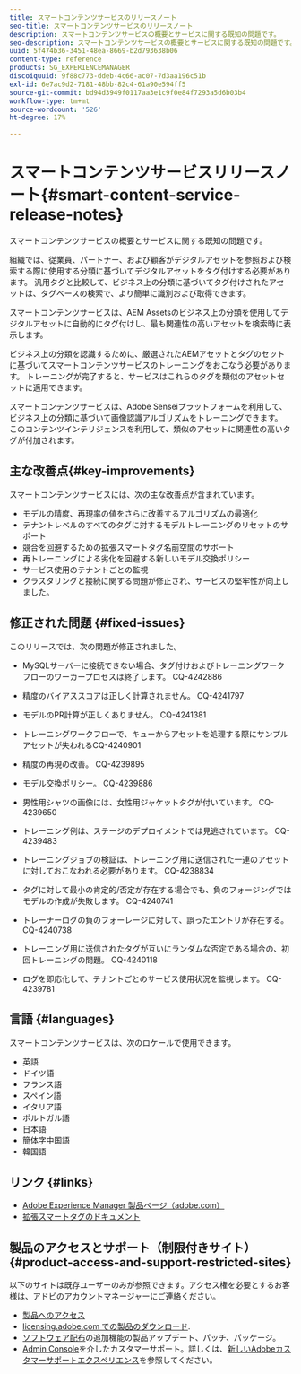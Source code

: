 ```yaml
---
title: スマートコンテンツサービスのリリースノート
seo-title: スマートコンテンツサービスのリリースノート
description: スマートコンテンツサービスの概要とサービスに関する既知の問題です。
seo-description: スマートコンテンツサービスの概要とサービスに関する既知の問題です。
uuid: 5f474b36-3451-48ea-8669-b2d793638b06
content-type: reference
products: SG_EXPERIENCEMANAGER
discoiquuid: 9f88c773-ddeb-4c66-ac07-7d3aa196c51b
exl-id: 6e7ac9d2-7181-48bb-82c4-61a90e594ff5
source-git-commit: bd94d3949f0117aa3e1c9f0e84f7293a5d6b03b4
workflow-type: tm+mt
source-wordcount: '526'
ht-degree: 17%

---
```


# スマートコンテンツサービスリリースノート{#smart-content-service-release-notes}

スマートコンテンツサービスの概要とサービスに関する既知の問題です。

組織では、従業員、パートナー、および顧客がデジタルアセットを参照および検索する際に使用する分類に基づいてデジタルアセットをタグ付けする必要があります。 汎用タグと比較して、ビジネス上の分類に基づいてタグ付けされたアセットは、タグベースの検索で、より簡単に識別および取得できます。

スマートコンテンツサービスは、AEM Assetsのビジネス上の分類を使用してデジタルアセットに自動的にタグ付けし、最も関連性の高いアセットを検索時に表示します。

ビジネス上の分類を認識するために、厳選されたAEMアセットとタグのセットに基づいてスマートコンテンツサービスのトレーニングをおこなう必要があります。 トレーニングが完了すると、サービスはこれらのタグを類似のアセットセットに適用できます。

スマートコンテンツサービスは、Adobe Senseiプラットフォームを利用して、ビジネス上の分類に基づいて画像認識アルゴリズムをトレーニングできます。 このコンテンツインテリジェンスを利用して、類似のアセットに関連性の高いタグが付加されます。

## 主な改善点{#key-improvements}

スマートコンテンツサービスには、次の主な改善点が含まれています。

* モデルの精度、再現率の値をさらに改善するアルゴリズムの最適化
* テナントレベルのすべてのタグに対するモデルトレーニングのリセットのサポート
* 競合を回避するための拡張スマートタグ名前空間のサポート
* 再トレーニングによる劣化を回避する新しいモデル交換ポリシー
* サービス使用のテナントごとの監視
* クラスタリングと接続に関する問題が修正され、サービスの堅牢性が向上しました。

## 修正された問題 {#fixed-issues}

このリリースでは、次の問題が修正されました。

* MySQLサーバーに接続できない場合、タグ付けおよびトレーニングワークフローのワーカープロセスは終了します。 CQ-4242886

* 精度のバイアススコアは正しく計算されません。 CQ-4241797

* モデルのPR計算が正しくありません。 CQ-4241381

* トレーニングワークフローで、キューからアセットを処理する際にサンプルアセットが失われるCQ-4240901

* 精度の再現の改善。 CQ-4239895

* モデル交換ポリシー。 CQ-4239886

* 男性用シャツの画像には、女性用ジャケットタグが付いています。 CQ-4239650

* トレーニング例は、ステージのデプロイメントでは見逃されています。 CQ-4239483

* トレーニングジョブの検証は、トレーニング用に送信された一連のアセットに対しておこなわれる必要があります。 CQ-4238834

* タグに対して最小の肯定的/否定が存在する場合でも、負のフォージングではモデルの作成が失敗します。 CQ-4240741

* トレーナーログの負のフォーレージに対して、誤ったエントリが存在する。 CQ-4240738

* トレーニング用に送信されたタグが互いにランダムな否定である場合の、初回トレーニングの問題。 CQ-4240118

* ログを即応化して、テナントごとのサービス使用状況を監視します。 CQ-4239781

## 言語 {#languages}

スマートコンテンツサービスは、次のロケールで使用できます。

* 英語
* ドイツ語
* フランス語
* スペイン語
* イタリア語
* ポルトガル語
* 日本語
* 簡体字中国語
* 韓国語

## リンク {#links}

* [Adobe Experience Manager 製品ページ（adobe.com）](https://www.adobe.com/marketing-cloud/experience-manager.html)
* [拡張スマートタグのドキュメント](/help/assets/enhanced-smart-tags.md)

## 製品のアクセスとサポート（制限付きサイト） {#product-access-and-support-restricted-sites}

以下のサイトは既存ユーザーのみが参照できます。アクセス権を必要とするお客様は、アドビのアカウントマネージャーにご連絡ください。

* [製品へのアクセス](https://login.marketing.adobe.com)
* [licensing.adobe.com での製品のダウンロード](https://licensing.adobe.com/).
* [ソフトウェア配布](https://experience.adobe.com/#/downloads/content/software-distribution/en/aem.html)の追加機能の製品アップデート、パッチ、パッケージ。
* [Admin Console](https://adminconsole.adobe.com/)を介したカスタマーサポート。詳しくは、[新しいAdobeカスタマーサポートエクスペリエンス](https://docs.adobe.com/content/help/en/customer-one/using/home.html)を参照してください。
